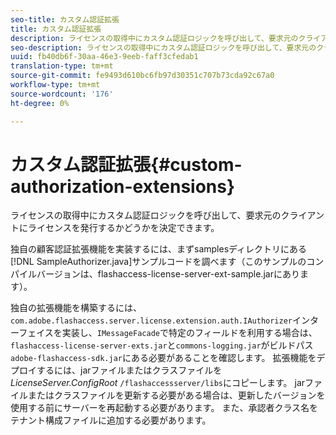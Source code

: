 ```yaml
---
seo-title: カスタム認証拡張
title: カスタム認証拡張
description: ライセンスの取得中にカスタム認証ロジックを呼び出して、要求元のクライアントにライセンスを発行するかどうかを決定できます。
seo-description: ライセンスの取得中にカスタム認証ロジックを呼び出して、要求元のクライアントにライセンスを発行するかどうかを決定できます。
uuid: fb40db6f-30aa-46e3-9eeb-faff3cfedab1
translation-type: tm+mt
source-git-commit: fe9493d610bc6fb97d30351c707b73cda92c67a0
workflow-type: tm+mt
source-wordcount: '176'
ht-degree: 0%

---
```



# カスタム認証拡張{#custom-authorization-extensions}

ライセンスの取得中にカスタム認証ロジックを呼び出して、要求元のクライアントにライセンスを発行するかどうかを決定できます。

独自の顧客認証拡張機能を実装するには、まずsamplesディレクトリにある[!DNL SampleAuthorizer.java]サンプルコードを調べます（このサンプルのコンパイルバージョンは、flashaccess-license-server-ext-sample.jarにあります）。

独自の拡張機能を構築するには、`com.adobe.flashaccess.server.license.extension.auth.IAuthorizer`インターフェイスを実装し、`IMessageFacade`で特定のフィールドを利用する場合は、`flashaccess-license-server-exts.jar`と`commons-logging.jar`がビルドパス`adobe-flashaccess-sdk.jar`にある必要があることを確認します。 拡張機能をデプロイするには、jarファイルまたはクラスファイルを&#x200B;*LicenseServer.ConfigRoot* `/flashaccessserver/libs`にコピーします。 jarファイルまたはクラスファイルを更新する必要がある場合は、更新したバージョンを使用する前にサーバーを再起動する必要があります。 また、承認者クラス名をテナント構成ファイルに追加する必要があります。
